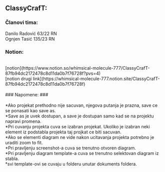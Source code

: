 ## ClassyCrafT: ##
### Članovi tima: ###
Danilo Radović 63/22 RN<br />
Ognjen Tasić 135/23 RN<br />
### Notion: ###
<br />
[notion](https://www.notion.so/whimsical-molecule-777/ClassyCrafT-87fb94dc2172478c8d11da0b7f76728f?pvs=4)<br />
[notion drugi link](https://whimsical-molecule-777.notion.site/ClassyCrafT-87fb94dc2172478c8d11da0b7f76728f)<br />
<br />
### Napomene: ### <br />
<br />
*Ako projekat prethodno nije sacuvan, njegova putanja je prazna, save ce se ponasati kao save as.<br />
*Save as je uvek dostupan, a save je dostupan samo kad se na projektu napravi promena.<br />
*Pri cuvanju projekta cuva se izabran projekat. Ukoliko je izabran neki element iz podstabla projekta taj projkat ce biti sacuvan.<br />
*Ako se elementi diagram ne vide nakon ucitavanja projekta potrebno je uraditi zoom to fit.<br />
*Pri pravljenju screenshot-a cuva se trenutno otvoren diagram.<br />
*Pri pravljenju diagram template-a cuva se trenutno selektovan diagram iz stabla.<br />
*svi template-ovi se cuvaju u folderu unutar dokuments foldera.<br />

